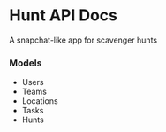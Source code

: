 # Hunt API Docs
A snapchat-like app for scavenger hunts

### Models
- Users
- Teams
- Locations
- Tasks
- Hunts

